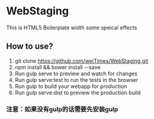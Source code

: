 # WebStaging
This is HTML5 Boilerplate width some speical effects


## How to use?
1. git clone https://github.com/weiTimes/WebStaging.git
2. npm install && bower install --save
3. Run gulp serve to preview and watch for changes
4. Run gulp serve:test to run the tests in the browser
5. Run gulp to build your webapp for production
6. Run gulp serve:dist to preview the production build

### 注意：如果没有gulp的话需要先安装gulp

